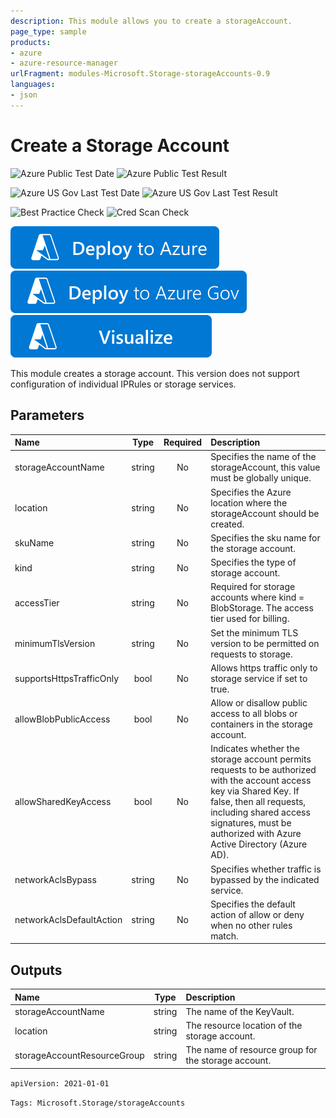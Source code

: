 ```yaml
---
description: This module allows you to create a storageAccount.
page_type: sample
products:
- azure
- azure-resource-manager
urlFragment: modules-Microsoft.Storage-storageAccounts-0.9
languages:
- json
---
```

# Create a Storage Account

![Azure Public Test Date](https://azurequickstartsservice.blob.core.windows.net/badges/modules/Microsoft.Storage/storageAccounts/0.9/PublicLastTestDate.svg)
![Azure Public Test Result](https://azurequickstartsservice.blob.core.windows.net/badges/modules/Microsoft.Storage/storageAccounts/0.9/PublicDeployment.svg)

![Azure US Gov Last Test Date](https://azurequickstartsservice.blob.core.windows.net/badges/modules/Microsoft.Storage/storageAccounts/0.9/FairfaxLastTestDate.svg)
![Azure US Gov Last Test Result](https://azurequickstartsservice.blob.core.windows.net/badges/modules/Microsoft.Storage/storageAccounts/0.9/FairfaxDeployment.svg)

![Best Practice Check](https://azurequickstartsservice.blob.core.windows.net/badges/modules/Microsoft.Storage/storageAccounts/0.9/BestPracticeResult.svg)
![Cred Scan Check](https://azurequickstartsservice.blob.core.windows.net/badges/modules/Microsoft.Storage/storageAccounts/0.9/CredScanResult.svg)

[![Deploy To Azure](https://raw.githubusercontent.com/Azure/azure-quickstart-templates/master/1-CONTRIBUTION-GUIDE/images/deploytoazure.svg?sanitize=true)](https://portal.azure.com/#create/Microsoft.Template/uri/https%3A%2F%2Fraw.githubusercontent.com%2FAzure%2Fazure-quickstart-templates%2Fmaster%2Fmodules%2FMicrosoft.Storage%2FstorageAccounts%2F0.9%2Fazuredeploy.json)
[![Deploy To Azure US Gov](https://raw.githubusercontent.com/Azure/azure-quickstart-templates/master/1-CONTRIBUTION-GUIDE/images/deploytoazuregov.svg?sanitize=true)](https://portal.azure.us/#create/Microsoft.Template/uri/https%3A%2F%2Fraw.githubusercontent.com%2FAzure%2Fazure-quickstart-templates%2Fmaster%2Fmodules%2FMicrosoft.Storage%2FstorageAccounts%2F0.9%2Fazuredeploy.json)
[![Visualize](https://raw.githubusercontent.com/Azure/azure-quickstart-templates/master/1-CONTRIBUTION-GUIDE/images/visualizebutton.svg?sanitize=true)](http://armviz.io/#/?load=https%3A%2F%2Fraw.githubusercontent.com%2FAzure%2Fazure-quickstart-templates%2Fmaster%2Fmodules%2FMicrosoft.Storage%2FstorageAccounts%2F0.9%2Fazuredeploy.json)

This module creates a storage account. This version does not support configuration of individual IPRules or storage services.

## Parameters

| Name | Type | Required | Description |
| :------------- | :----------: | :----------: | :------------- |
| storageAccountName | string | No | Specifies the name of the storageAccount, this value must be globally unique. |
| location | string | No | Specifies the Azure location where the storageAccount should be created. |
| skuName | string | No | Specifies the sku name for the storage account. |
| kind | string | No | Specifies the type of storage account.|
| accessTier | string | No | Required for storage accounts where kind = BlobStorage. The access tier used for billing. |
| minimumTlsVersion | string | No | Set the minimum TLS version to be permitted on requests to storage. |
| supportsHttpsTrafficOnly |  bool | No | Allows https traffic only to storage service if set to true. |
| allowBlobPublicAccess |  bool | No | Allow or disallow public access to all blobs or containers in the storage account. |
| allowSharedKeyAccess |  bool | No | Indicates whether the storage account permits requests to be authorized with the account access key via Shared Key. If false, then all requests, including shared access signatures, must be authorized with Azure Active Directory (Azure AD). |
| networkAclsBypass |  string | No | Specifies whether traffic is bypassed by the indicated service. |
| networkAclsDefaultAction |  string | No | Specifies the default action of allow or deny when no other rules match. |

## Outputs

| Name | Type | Description |
| :------------- | :----------: | :------------- |
| storageAccountName | string | The name of the KeyVault. |
| location | string | The resource location of the storage account. |
| storageAccountResourceGroup | string | The name of resource group for the storage account. |

```apiVersion: 2021-01-01```

`Tags: Microsoft.Storage/storageAccounts`
